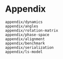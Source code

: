 # Appendix

```{toctree}
appendix/dynamics
appendix/angles
appendix/rotation-matrix
appendix/phase-space
appendix/alignment
appendix/benchmark
appendix/serialization
appendix/ls-model
```
